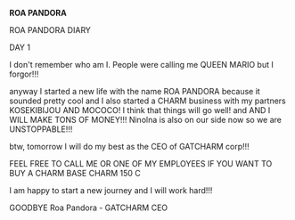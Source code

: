 <!-- title: Roa's Journal Entry: Day 1 -->

**ROA PANDORA**

ROA PANDORA DIARY

DAY 1

I don't remember who am I. People were calling me QUEEN MARIO but I forgor!!!

anyway I started a new life with the name ROA PANDORA because it sounded pretty cool and I also started a CHARM business with my partners KOSEKIBIJOU AND MOCOCO!
I think that things will go well! and AND I WILL MAKE TONS OF MONEY!!!
Ninolna is also on our side now so we are UNSTOPPABLE!!!

btw, tomorrow I will do my best as the CEO of GATCHARM corp!!!

FEEL FREE TO CALL ME OR ONE OF MY EMPLOYEES IF YOU WANT TO BUY A CHARM
BASE CHARM 150 C

I am happy to start a new journey and I will work hard!!!

GOODBYE
Roa Pandora - GATCHARM CEO

